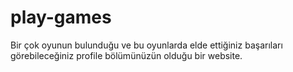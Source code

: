 # play-games
Bir çok oyunun bulunduğu ve bu oyunlarda elde ettiğiniz başarıları görebileceğiniz profile bölümünüzün olduğu bir website.
